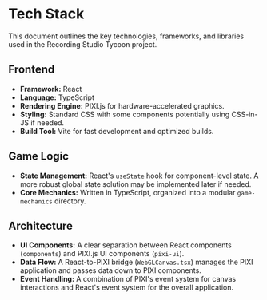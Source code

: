 # Tech Stack

This document outlines the key technologies, frameworks, and libraries used in the Recording Studio Tycoon project.

## Frontend
- **Framework:** React
- **Language:** TypeScript
- **Rendering Engine:** PIXI.js for hardware-accelerated graphics.
- **Styling:** Standard CSS with some components potentially using CSS-in-JS if needed.
- **Build Tool:** Vite for fast development and optimized builds.

## Game Logic
- **State Management:** React's `useState` hook for component-level state. A more robust global state solution may be implemented later if needed.
- **Core Mechanics:** Written in TypeScript, organized into a modular `game-mechanics` directory.

## Architecture
- **UI Components:** A clear separation between React components (`components`) and PIXI.js UI components (`pixi-ui`).
- **Data Flow:** A React-to-PIXI bridge (`WebGLCanvas.tsx`) manages the PIXI application and passes data down to PIXI components.
- **Event Handling:** A combination of PIXI's event system for canvas interactions and React's event system for the overall application.
